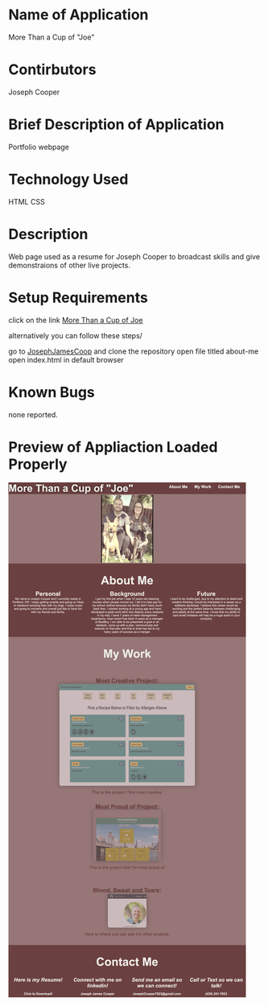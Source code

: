 # Name of Application
More Than a Cup of "Joe"

# Contirbutors
Joseph Cooper

# Brief Description of Application
Portfolio webpage

# Technology Used
HTML
CSS

# Description
Web page used as a resume for Joseph Cooper to broadcast skills and give demonstraions of other live projects.

# Setup Requirements

click on the link [More Than a Cup of Joe](https://josephjamescoop.github.io/More-Than-A-Cup-Of-Joe)

alternatively you can follow these steps/

go to [JosephJamesCoop](https://github.com/JosephJamesCoop/More-Than-A-Cup-Of-Joe) and clone the repository
open file titled about-me
open index.html in default browser

# Known Bugs
none reported.

# Preview of Appliaction Loaded Properly


![alt text](./assets/images/cup-of-joe.png)
